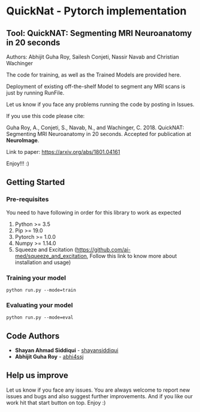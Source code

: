 # QuickNat - Pytorch implementation

Tool: QuickNAT: Segmenting MRI Neuroanatomy in 20 seconds
-----------------------------------------------------------

Authors: Abhijit Guha Roy, Sailesh Conjeti, Nassir Navab and Christian Wachinger

The code for training, as well as the Trained Models are provided here.

Deployment of existing off-the-shelf Model to segment any MRI scans is just by running RunFile.

Let us know if you face any problems running the code by posting in Issues.

If you use this code please cite:

Guha Roy, A., Conjeti, S., Navab, N., and Wachinger, C. 2018. QuickNAT: Segmenting MRI Neuroanatomy in 20 seconds. Accepted for publication at **NeuroImage**.
 
 Link to paper: https://arxiv.org/abs/1801.04161 
 
 Enjoy!!! :)
 

## Getting Started

### Pre-requisites

You need to have following in order for this library to work as expected
1. Python >= 3.5
2. Pip >= 19.0
2. Pytorch >= 1.0.0
3. Numpy >= 1.14.0
4. Squeeze and Excitation (https://github.com/ai-med/squeeze_and_excitation, Follow this link to know more about installation and usage)

### Training your model

```
python run.py --mode=train
```

### Evaluating your model

```
python run.py --mode=eval
```

## Code Authors

* **Shayan Ahmad Siddiqui**  - [shayansiddiqui](https://github.com/shayansiddiqui)
* **Abhijit Guha Roy**  - [abhi4ssj](https://github.com/abhi4ssj)


## Help us improve
Let us know if you face any issues. You are always welcome to report new issues and bugs and also suggest further improvements. And if you like our work hit that start button on top. Enjoy :)
